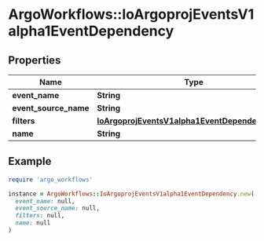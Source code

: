 # ArgoWorkflows::IoArgoprojEventsV1alpha1EventDependency

## Properties

| Name | Type | Description | Notes |
| ---- | ---- | ----------- | ----- |
| **event_name** | **String** |  | [optional] |
| **event_source_name** | **String** |  | [optional] |
| **filters** | [**IoArgoprojEventsV1alpha1EventDependencyFilter**](IoArgoprojEventsV1alpha1EventDependencyFilter.md) |  | [optional] |
| **name** | **String** |  | [optional] |

## Example

```ruby
require 'argo_workflows'

instance = ArgoWorkflows::IoArgoprojEventsV1alpha1EventDependency.new(
  event_name: null,
  event_source_name: null,
  filters: null,
  name: null
)
```

